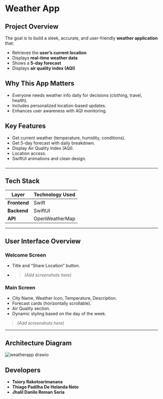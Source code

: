 # Weather App

## Project Overview
The goal is to build a sleek, accurate, and user-friendly **weather application** that:
- Retrieves the **user’s current location**
- Displays **real-time weather data**
- Shows a **5-day forecast**
- Displays **air quality index (AQI)**

##  Why This App Matters

- Everyone needs weather info daily for decisions (clothing, travel, health).
- Includes personalized location-based updates.
- Enhances user awareness with AQI monitoring.

## Key Features
- Get current weather (temperature, humidity, conditions).
- Get 5-day forecast with daily breakdown.
- Display Air Quality Index (AQI).
- Location access.
- SwiftUI animations and clean design.

  
### 

---

## Tech Stack

| Layer         | Technology Used |
|--------------|----------------|
| **Frontend**  | Swift |
| **Backend**   | SwiftUI |
| **API**       | OpenWeatherMap |

---
## User Interface Overview

### Welcome Screen
- Title and “Share Location” button.
- > *(Add screenshots here)*

### Main Screen
- City Name, Weather Icon, Temperature, Description.
- Forecast cards (horizontally scrollable).
- Air Quality section.
- Dynamic styling based on the day of the week.

> *(Add screenshots here)*

---

## Architecture Diagram
![weatherapp drawio](https://github.com/user-attachments/assets/4c687f2c-e73a-4620-bd89-0a504bfafa9c)

## Developers 
- **Tsiory Rakotoarimanana**  
- **Thiago Padilha De Holanda Neto**
- **Jhalil Danilo Roman Soria**  
 


